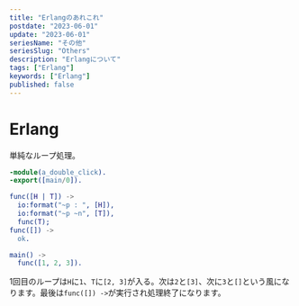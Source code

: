 ```yaml
---
title: "Erlangのあれこれ"
postdate: "2023-06-01"
update: "2023-06-01"
seriesName: "その他"
seriesSlug: "Others"
description: "Erlangについて"
tags: ["Erlang"]
keywords: ["Erlang"]
published: false
---
```


# Erlang

単純なループ処理。

```erlang
-module(a_double_click).
-export([main/0]).

func([H | T]) ->
  io:format("~p : ", [H]),
  io:format("~p ~n", [T]),
  func(T);
func([]) ->
  ok.

main() ->
  func([1, 2, 3]).
```

1回目のループは`H`に`1`、`T`に`[2, 3]`が入る。次は`2`と`[3]`、次に`3`と`[]`という風になります。最後は`func([]) ->`が実行され処理終了になります。
